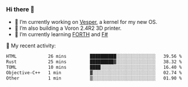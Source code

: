 ### Hi there 👋

<!--
**berkus/berkus** is a ✨ _special_ ✨ repository because its `README.md` (this file) appears on your GitHub profile.

Here are some ideas to get you started:

- 🔭 I’m currently working on ...
- 🌱 I’m currently learning ...
- 👯 I’m looking to collaborate on ...
- 🤔 I’m looking for help with ...
- 💬 Ask me about ...
- 📫 How to reach me: ...
- 😄 Pronouns: ...
- ⚡ Fun fact: ...
-->

- 🔭 I’m currently working on [Vesper](https://github.com/metta-systems/vesper), a kernel for my new OS.
- 🔭 I’m also building a Voron 2.4R2 3D printer.
- 🌱 I’m currently learning [FORTH](http://forth.com/starting-forth/) and [F#](https://fsharpforfunandprofit.com/)

💼 My recent activity:

<!--START_SECTION:waka-->

```txt
HTML            26 mins         ██████████░░░░░░░░░░░░░░░   39.56 %
Rust            25 mins         █████████▓░░░░░░░░░░░░░░░   38.32 %
TOML            10 mins         ████░░░░░░░░░░░░░░░░░░░░░   16.40 %
Objective-C++   1 min           ▓░░░░░░░░░░░░░░░░░░░░░░░░   02.74 %
Other           1 min           ▒░░░░░░░░░░░░░░░░░░░░░░░░   01.90 %
```

<!--END_SECTION:waka-->
